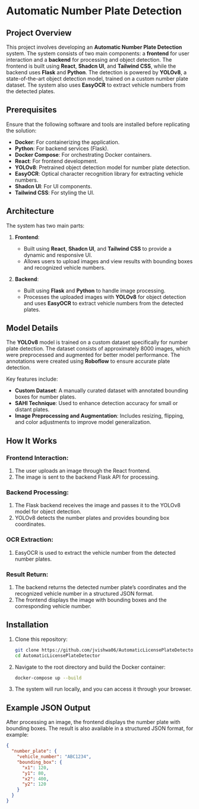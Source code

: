 # Automatic Number Plate Detection

## Project Overview

This project involves developing an **Automatic Number Plate Detection** system. The system consists of two main components: a **frontend** for user interaction and a **backend** for processing and object detection. The frontend is built using **React**, **Shadcn UI**, and **Tailwind CSS**, while the backend uses **Flask** and **Python**. The detection is powered by **YOLOv8**, a state-of-the-art object detection model, trained on a custom number plate dataset. The system also uses **EasyOCR** to extract vehicle numbers from the detected plates.

## Prerequisites

Ensure that the following software and tools are installed before replicating the solution:

- **Docker**: For containerizing the application.
- **Python**: For backend services (Flask).
- **Docker Compose**: For orchestrating Docker containers.
- **React**: For frontend development.
- **YOLOv8**: Pretrained object detection model for number plate detection.
- **EasyOCR**: Optical character recognition library for extracting vehicle numbers.
- **Shadcn UI**: For UI components.
- **Tailwind CSS**: For styling the UI.

## Architecture

The system has two main parts:

1. **Frontend**:
    - Built using **React**, **Shadcn UI**, and **Tailwind CSS** to provide a dynamic and responsive UI.
    - Allows users to upload images and view results with bounding boxes and recognized vehicle numbers.

2. **Backend**:
    - Built using **Flask** and **Python** to handle image processing.
    - Processes the uploaded images with **YOLOv8** for object detection and uses **EasyOCR** to extract vehicle numbers from the detected plates.

## Model Details

The **YOLOv8** model is trained on a custom dataset specifically for number plate detection. The dataset consists of approximately 8000 images, which were preprocessed and augmented for better model performance. The annotations were created using **Roboflow** to ensure accurate plate detection.

Key features include:
- **Custom Dataset**: A manually curated dataset with annotated bounding boxes for number plates.
- **SAHI Technique**: Used to enhance detection accuracy for small or distant plates.
- **Image Preprocessing and Augmentation**: Includes resizing, flipping, and color adjustments to improve model generalization.

## How It Works

### Frontend Interaction:
1. The user uploads an image through the React frontend.
2. The image is sent to the backend Flask API for processing.

### Backend Processing:
1. The Flask backend receives the image and passes it to the YOLOv8 model for object detection.
2. YOLOv8 detects the number plates and provides bounding box coordinates.

### OCR Extraction:
1. EasyOCR is used to extract the vehicle number from the detected number plates.

### Result Return:
1. The backend returns the detected number plate’s coordinates and the recognized vehicle number in a structured JSON format.
2. The frontend displays the image with bounding boxes and the corresponding vehicle number.

## Installation

1. Clone this repository:
    ```bash
    git clone https://github.com/jvishwa06/AutomaticLicensePlateDetector.git
    cd AutomaticLicensePlateDetector
    ```

2. Navigate to the root directory and build the Docker container:
    ```bash
    docker-compose up --build
    ```

3. The system will run locally, and you can access it through your browser.

## Example JSON Output

After processing an image, the frontend displays the number plate with bounding boxes. The result is also available in a structured JSON format, for example:

```json
{
  "number_plate": {
    "vehicle_number": "ABC1234",
    "bounding_box": {
      "x1": 120,
      "y1": 80,
      "x2": 400,
      "y2": 120
    }
  }
}

